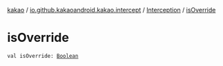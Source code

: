 [kakao](../../index.md) / [io.github.kakaoandroid.kakao.intercept](../index.md) / [Interception](index.md) / [isOverride](./is-override.md)

# isOverride

`val isOverride: `[`Boolean`](https://kotlinlang.org/api/latest/jvm/stdlib/kotlin/-boolean/index.html)